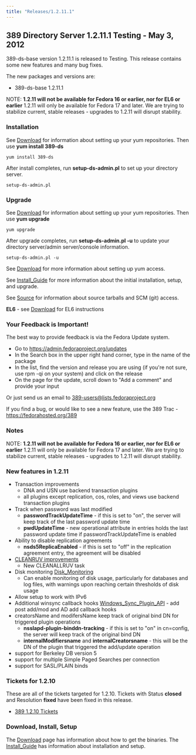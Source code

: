 ```yaml
---
title: "Releases/1.2.11.1"
---
```

389 Directory Server 1.2.11.1 Testing - May 3, 2012
---------------------------------------------------

389-ds-base version 1.2.11.1 is released to Testing. This release contains some new features and many bug fixes.

The new packages and versions are:

-   389-ds-base 1.2.11.1

NOTE: **1.2.11 will not be available for Fedora 16 or earlier, nor for EL6 or earlier** 1.2.11 will only be available for Fedora 17 and later. We are trying to stabilize current, stable releases - upgrades to 1.2.11 will disrupt stability.

### Installation

See [Download](../download.html) for information about setting up your yum repositories. Then use **yum install 389-ds**

`yum install 389-ds`

After install completes, run **setup-ds-admin.pl** to set up your directory server.

`setup-ds-admin.pl`

### Upgrade

See [Download](../download.html) for information about setting up your yum repositories. Then use **yum upgrade**

`yum upgrade`

After upgrade completes, run **setup-ds-admin.pl -u** to update your directory server/admin server/console information.

`setup-ds-admin.pl -u`

See [Download](../download.html) for more information about setting up yum access.

See [Install\_Guide](../legacy/install-guide.html) for more information about the initial installation, setup, and upgrade.

See [Source](../development/source.html) for information about source tarballs and SCM (git) access.

**EL6** - see [Download](../download.html) for EL6 instructions

### Your Feedback is Important!

The best way to provide feedback is via the Fedora Update system.

-   Go to <https://admin.fedoraproject.org/updates>
-   In the Search box in the upper right hand corner, type in the name of the package
-   In the list, find the version and release you are using (if you're not sure, use rpm -qi <package name> on your system) and click on the release
-   On the page for the update, scroll down to "Add a comment" and provide your input

Or just send us an email to 389-users@lists.fedoraproject.org

If you find a bug, or would like to see a new feature, use the 389 Trac - [<https://fedorahosted.org/389>](https://fedorahosted.org/389)

### Notes

NOTE: **1.2.11 will not be available for Fedora 16 or earlier, nor for EL6 or earlier** 1.2.11 will only be available for Fedora 17 and later. We are trying to stabilize current, stable releases - upgrades to 1.2.11 will disrupt stability.

### New features in 1.2.11

-   Transaction improvements
    -   DNA and USN use backend transaction plugins
    -   all plugins except replication, cos, roles, and views use backend transaction plugins
-   Track when password was last modified
    -   **passwordTrackUpdateTime** - if this is set to "on", the server will keep track of the last password update time
    -   **pwdUpdateTime** - new operational attribute in entries holds the last password update time if passwordTrackUpdateTime is enabled
-   Ability to disable replication agreements
    -   **nsds5ReplicaEnabled** - if this is set to "off" in the replication agreement entry, the agreement will be disabled
-   [CLEANRUV improvements](../howto/howto-cleanruv.html)
    -   New CLEANALLRUV task
-   Disk monitoring [Disk\_Monitoring](../design/disk-monitoring.html)
    -   Can enable monitoring of disk usage, particularly for databases and log files, with warnings upon reaching certain thresholds of disk usage
-   Allow setup to work with IPv6
-   Additional winsync callback hooks [Windows\_Sync\_Plugin\_API](../design/windows-sync-plugin-api.html) - add post add/mod and AD add callback hooks
-   creatorsName and modifersName keep track of original bind DN for triggered plugin operations
    -   **nsslapd-plugin-binddn-tracking** - if this is set to "on" in cn=config, the server will keep track of the original bind DN
    -   **internalModifiersname** and **internalCreatorsname** - this will be the DN of the plugin that triggered the add/update operation
-   support for Berkeley DB version 5
-   support for multiple Simple Paged Searches per connection
-   support for SASL/PLAIN binds

### Tickets for 1.2.10

These are all of the tickets targeted for 1.2.10. Tickets with Status **closed** and Resolution **fixed** have been fixed in this release.

-   [389 1.2.10 Tickets](https://fedorahosted.org/389/report/12)

### Download, Install, Setup

The [Download](../download.html) page has information about how to get the binaries. The [Install\_Guide](../legacy/install-guide.html) has information about installation and setup.
